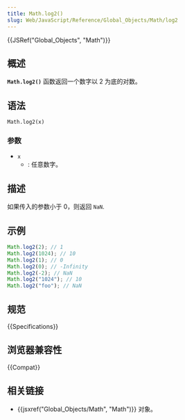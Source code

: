 ```yaml
---
title: Math.log2()
slug: Web/JavaScript/Reference/Global_Objects/Math/log2
---
```


{{JSRef("Global_Objects", "Math")}}

## 概述

**`Math.log2()`** 函数返回一个数字以 2 为底的对数。

## 语法

```plain
Math.log2(x)
```

### 参数

- `x`
  - : 任意数字。

## 描述

如果传入的参数小于 0，则返回 `NaN`.

## 示例

```js
Math.log2(2); // 1
Math.log2(1024); // 10
Math.log2(1); // 0
Math.log2(0); // -Infinity
Math.log2(-2); // NaN
Math.log2("1024"); // 10
Math.log2("foo"); // NaN
```

## 规范

{{Specifications}}

## 浏览器兼容性

{{Compat}}

## 相关链接

- {{jsxref("Global_Objects/Math", "Math")}} 对象。
